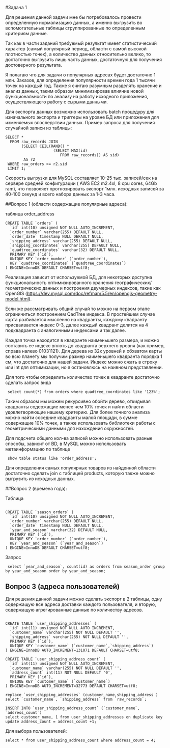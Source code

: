 #Задача 1

Для решения данной задачи мне бы потребовалось провести определенную нормализацию данных, а именно выгрузить во вспомогательные таблицы сгруппированные по определенным критериям данные. 

Так как в части заданий требуемый результат имеет статистический характер (самый популярный период, области с самой высокой плотностью точек), а количество данных относительно велико, то достаточно выгрузить лишь часть данных, достаточную для получения достоверного результата. 

Я полагаю что для задачи о популярных адресах будет достаточно 1 млн. Заказов, для определения популярности времен года 1 тысячи точек на каждый год. 
Также я считаю разумным разделять хранение и анализ данных, таким образом минимизировав влияние новой функциональности по анализу на работу исходного приложения, осуществляющего работу с сырыми данными.

Для экспорта данных возможно использовать batch процедуру для изначального экспорта и триггеры на уровне БД или приложения для изменяемых впоследствии данных. 
Пример запроса для получения случайной записи из таблицы:

```
SELECT *
  FROM raw_records JOIN
       (SELECT CEIL(RAND() *
                     (SELECT MAX(id)
                        FROM raw_records)) AS sid)
        AS r2
 WHERE raw_orders >= r2.sid
 LIMIT 1;
```


Скорость выгрузки для MySQL составляет 10-25 тыс. записей/сек на сервере средней конфигурации ( AWS EC2 m2.4xl, 8 cpu cores, 64Gb ram), что позволяет прогнозировать экспорт 1млн. исходных записей за 40-100 секунд и всего набора данных за 1-3 часа.


##Вопрос 1 (области содержащие популярные адреса): 

таблица order_address

```
CREATE TABLE `orders` (
  `id` int(10) unsigned NOT NULL AUTO_INCREMENT,
  `order_number` varchar(255) DEFAULT NULL,
  `order_date` timestamp NULL DEFAULT NULL,
  `shipping_address` varchar(255) DEFAULT NULL,
  `shipping_coordinates` varchar(255) DEFAULT NULL,
  `quadtree_coordinates` varchar(32) DEFAULT NULL,
  PRIMARY KEY (`id`),
  UNIQUE KEY `order_number` (`order_number`),
  KEY `quadtree_coordinates` (`quadtree_coordinates`)
) ENGINE=InnoDB DEFAULT CHARSET=utf8;
```

Реализация зависит от используемой БД, для некоторых доступна функциональность оптимизированного хранения географических/геометрических данных и построения двумерных индексов, такие как OpenGIS (https://dev.mysql.com/doc/refman/5.5/en/opengis-geometry-model.html).  

Если же рассматривать общий случай то можно на первом этапе ограничиться построением QadTree индекса. В простейшем случае карта разбивается мысленно на квадранты, каждому квадранту присваивается индекс 0-3, далее каждый квадрант делится на 4 подквадранта с аналогичными индексами и так далее. 

Каждая точка находится в квадранте наименьшего размера, и можно составить ее индекс вплоть до квадранта верхнего уровня (как пример, справа налево 01031121). Для дерева из 32х уровней и обхватом карты во всю планету мы получим размер наименьшего квадранта порядка 1 см, что достаточно для нашей задачи. Индекс можно сжать в строку или int для оптимизации, но я остановлюсь на наивном представлении.

Для того чтобы определить количество точек в квадранте достаточно сделать запрос вида

```
 select count(*) from orders where quadtree_coordinates like '123%';
```

Таким образом мы можем рекурсивно обойти дерево, откидывая квадранты содержащие менее чем 10% точек и найти области удовлетворяющие нашему критерию. Для более точного анализа можно найти соседние квадранты малой площади, в сумме содержащие 10% точек, а также использовать библиотеки работы с геометрическими данными для нахождения окружностей.

Для подсчета общего кол-ва записей можно использовать разные способы, зависит от BD, в MySQL можно использовать метаинформацию по таблице

```
 show table status like 'order_address';
```

Для определения самых популярных товаров из найденной области достаточно сделать join с таблицей products, которую также можно выгрузить из исходных данных.

##Вопрос 2 (времена года):

Таблица
```

CREATE TABLE `season_orders` (
  `id` int(10) unsigned NOT NULL AUTO_INCREMENT,
  `order_number` varchar(255) DEFAULT NULL,
  `order_date` timestamp NULL DEFAULT NULL,
  `year_and_season` varchar(32) DEFAULT NULL,
  PRIMARY KEY (`id`),
  UNIQUE KEY `order_number` (`order_number`),
  KEY `year_and_season` (`year_and_season`)
) ENGINE=InnoDB DEFAULT CHARSET=utf8;
```

Запрос
```
 select `year_and_season`, count(id) as orders from season_order group by year_and_season order by year_and_season;
```


## Вопрос 3 (адреса пользователей)


Для решения данной задачи можно сделать экспорт в 2 таблицы, одну содержащую все адреса доставки каждого пользователя, и вторую, содержащую агрегированные данные по количеству адресов.

```

CREATE TABLE `user_shipping_addresses` (
  `id` int(11) unsigned NOT NULL AUTO_INCREMENT,
  `customer_name` varchar(255) NOT NULL DEFAULT '',
  `shipping_address` varchar(255) NOT NULL DEFAULT '',
  PRIMARY KEY (`id`),
  UNIQUE KEY `customer_name` (`customer_name`,`shipping_address`)
) ENGINE=InnoDB AUTO_INCREMENT=131071 DEFAULT CHARSET=utf8;
```


```
CREATE TABLE `user_shipping_address_count` (
  `id` int(11) unsigned NOT NULL AUTO_INCREMENT,
  `customer_name` varchar(255) NOT NULL DEFAULT '',
  `address_count` int(11) NOT NULL DEFAULT '0',
  PRIMARY KEY (`id`),
  UNIQUE KEY `customer_name` (`customer_name`)
) ENGINE=InnoDB AUTO_INCREMENT=32773 DEFAULT CHARSET=utf8;
```


```
replace `user_shipping_addresses` (customer_name,shipping_address ) select `customer_name`, `shipping_address` from `raw_records`;
```

```
INSERT INTO `user_shipping_address_count` (`customer_name`, `address_count`)
select customer_name, 1 from user_shipping_addresses on duplicate key update address_count = address_count +1;
```

Для выбора пользователей:

```
select * from user_shipping_address_count where address_count = 4;
```
